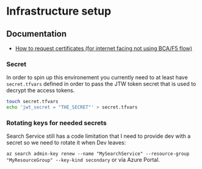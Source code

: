 # Infrastructure setup

## Documentation

* [How to request certificates (for internet facing not using BCA/F5 flow)](https://www.gcpedia.gc.ca/wiki/Getting_SSL_Certificates_for_servers)

### Secret

In order to spin up this environement you currently need to at least have `secret.tfvars` defined in order to pass the JTW token secret that is used to decrypt the access tokens.

```bash
touch secret.tfvars
echo 'jwt_secret = "THE_SECRET"' > secret.tfvars
```

### Rotating keys for needed secrets

Search Service still has a code limitation that I need to provide dev with a secret so we need to rotate it when Dev leaves: 

`az search admin-key renew --name "MySearchService" --resource-group "MyResourceGroup" --key-kind secondary` or via Azure Portal.
